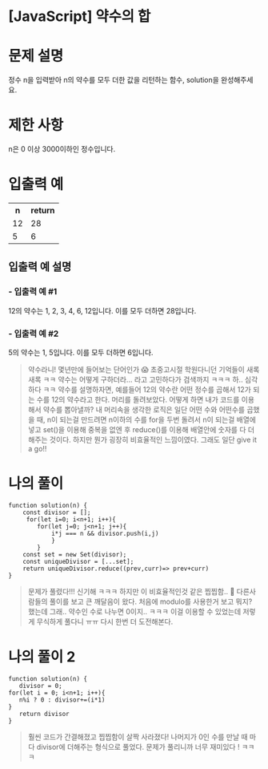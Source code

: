 # [JavaScript] 약수의 합

# 문제 설명
정수 n을 입력받아 n의 약수를 모두 더한 값을 리턴하는 함수, solution을 완성해주세요.

# 제한 사항
n은 0 이상 3000이하인 정수입니다.
# 입출력 예
<table>
<tr><th>n</th><th> return</th></tr>
<tr><td>12</td><td>28</td></tr>
<tr><td> 5</td><td>6</td></tr>
</table>

## 입출력 예 설명
### - 입출력 예 #1
12의 약수는 1, 2, 3, 4, 6, 12입니다. 이를 모두 더하면 28입니다.

### - 입출력 예 #2
5의 약수는 1, 5입니다. 이를 모두 더하면 6입니다.

> 약수라니! 몇년만에 들어보는 단어인가 😱 초중고시절 학원다니던 기억들이 새록새록 ㅋㅋ 약수는 어떻게 구하더라... 라고 고민하다가 검색까지 ㅋㅋㅋ 하.. 심각하다 ㅋㅋ 약수를 설명하자면, 예를들어 12의 약수란 어떤 정수를 곱해서 12가 되는 수를 12의 약수라고 한다. 머리를 돌려보았다. 어떻게 하면 내가 코드를 이용해서 약수를 뽑아낼까? 내 머리속을 생각한 로직은 일단 어떤 수와 어떤수를 곱했을 때, n이 되는걸 만드려면 n이하의 수를 for을 두번 돌려서 n이 되는걸 배열에 넣고 set()을 이용해 중복을 없엔 후 reduce()를 이용해 배열안에 숫자를 다 더해주는 것이다. 하지만 뭔가 굉장히 비효율적인 느낌이였다. 그래도 일단 give it a go!!

# 나의 풀이
```
function solution(n) {
    const divisor = [];
     for(let i=0; i<n+1; i++){
        for(let j=0; j<n+1; j++){
            i*j === n && divisor.push(i,j)
            }
        }
    const set = new Set(divisor);
    const uniqueDivisor = [...set];
    return uniqueDivisor.reduce((prev,curr)=> prev+curr)
}

```
> 문제가 풀렸다!!! 신기해 ㅋㅋㅋ 하지만 이 비효율적인것 같은 찝찝함.. 🤔 다른사람들의 풀이를 보고 큰 깨달음이 왔다. 처음에 modulo를 사용한거 보고 뭐지? 했는데 그래.. 약수인 수로 나누면 0이지.. ㅋㅋㅋ 이걸 이용할 수 있었는데 저렇게 무식하게 풀다니 ㅠㅠ 다시 한번 더 도전해본다.

# 나의 풀이 2
 ```
function solution(n) {
    divisor = 0;
for(let i = 0; i<n+1; i++){
    n%i ? 0 : divisor+=(i*1)
}
    return divisor
}
```
> 훨씬 코드가 간결해졌고 찝찝함이 살짝 사라졌다! 나머지가 0인 수를 만날 때 마다 divisor에 더해주는 형식으로 풀었다. 문제가 풀리니까 너무 재미있다 ! ㅋㅋㅋ
